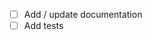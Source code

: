 - [ ] Add / update documentation
- [ ] Add tests

 <!-- Read more about our code-review guidelines at https://the-littlest-jupyterhub.readthedocs.io/en/latest/contributing/code-review.html -->
